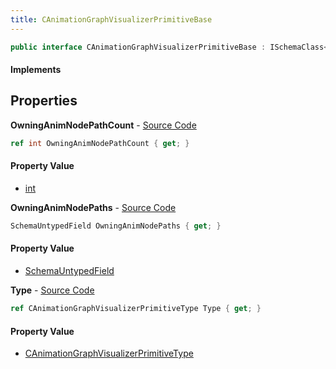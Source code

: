 ```yaml
---
title: CAnimationGraphVisualizerPrimitiveBase
---
```


```csharp
public interface CAnimationGraphVisualizerPrimitiveBase : ISchemaClass<CAnimationGraphVisualizerPrimitiveBase>, ISchemaField, ISchemaClass, INativeHandle
```

#### Implements

## Properties

**OwningAnimNodePathCount** - [Source Code](https://github.com/swiftly-solution/swiftlys2/blob/master/managed/src/SwiftlyS2.Generated/Schemas/Interfaces/CAnimationGraphVisualizerPrimitiveBase.cs#L21)

```csharp
ref int OwningAnimNodePathCount { get; }
```

#### Property Value

- [int](https://learn.microsoft.com/dotnet/api/system.int32)

**OwningAnimNodePaths** - [Source Code](https://github.com/swiftly-solution/swiftlys2/blob/master/managed/src/SwiftlyS2.Generated/Schemas/Interfaces/CAnimationGraphVisualizerPrimitiveBase.cs#L19)

```csharp
SchemaUntypedField OwningAnimNodePaths { get; }
```

#### Property Value

- [SchemaUntypedField](/docs/api/shared/schemas/schemauntypedfield)

**Type** - [Source Code](https://github.com/swiftly-solution/swiftlys2/blob/master/managed/src/SwiftlyS2.Generated/Schemas/Interfaces/CAnimationGraphVisualizerPrimitiveBase.cs#L16)

```csharp
ref CAnimationGraphVisualizerPrimitiveType Type { get; }
```

#### Property Value

- [CAnimationGraphVisualizerPrimitiveType](/docs/api/shared/schemadefinitions/canimationgraphvisualizerprimitivetype)

